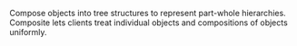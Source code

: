 Compose objects into tree structures to represent part-whole hierarchies. Composite lets clients treat individual objects and compositions of objects uniformly.